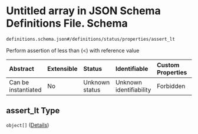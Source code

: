 # Untitled array in JSON Schema Definitions File.  Schema

```txt
definitions.schema.json#/definitions/status/properties/assert_lt
```

Perform assertion of less than (<) with reference value

| Abstract            | Extensible | Status         | Identifiable            | Custom Properties | Additional Properties | Access Restrictions | Defined In                                                                         |
| :------------------ | :--------- | :------------- | :---------------------- | :---------------- | :-------------------- | :------------------ | :--------------------------------------------------------------------------------- |
| Can be instantiated | No         | Unknown status | Unknown identifiability | Forbidden         | Allowed               | none                | [definitions.schema.json\*](../out/definitions.schema.json "open original schema") |

## assert\_lt Type

`object[]` ([Details](definitions-definitions-status-properties-assert_lt-items.md))
